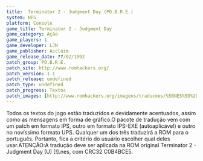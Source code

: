 ```yaml
---
title:  Terminator 2 - Judgment Day (PO.B.R.E.)
system: NES
platform: Console
game_title: Terminator 2 - Judgment Day
game_category: Ação
game_players: 1
game_developer: LJN
game_publisher: Acclaim
game_release_date: ??/02/1992
patch_group: PO.B.R.E.
patch_site: http://www.romhackers.org/
patch_version: 1.1
patch_release: undefined
patch_type: undefined
patch_progress: Textos
patch_images: [http://www.romhackers.org/imagens/traducoes/%5BNES%5D%20Terminator%202%20-%20POBRE%20-%201.png,http://www.romhackers.org/imagens/traducoes/%5BNES%5D%20Terminator%202%20-%20POBRE%20-%202.png,http://www.romhackers.org/imagens/traducoes/%5BNES%5D%20Terminator%202%20-%20POBRE%20-%203.png]
---
```

Todos os textos do jogo estão traduzidos e devidamente acentuados, assim como as mensagens em forma de gráfico.O pacote de tradução vem com um patch em formato IPS, outro em formato IPS-EXE (autoaplicável) e outro no novíssimo formato UPS. Qualquer um dos três traduzirá a ROM para o português. Portanto, fica a critério do usuário escolher qual deles usar.ATENÇÃO:A tradução deve ser aplicada na ROM original Terminator 2 - Judgment Day (U) [!].nes, com CRC32 C0B4BCE5.